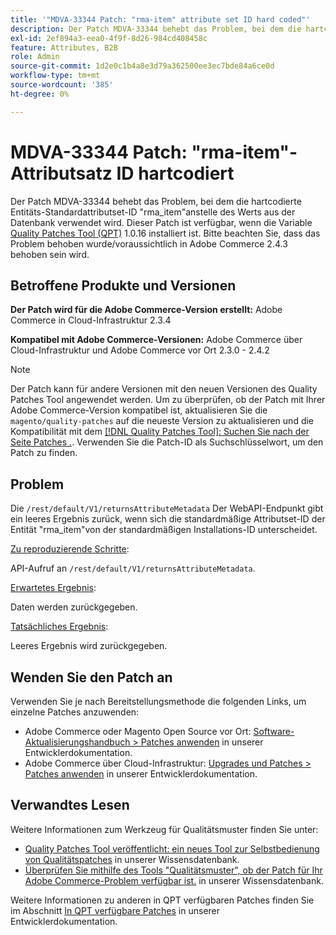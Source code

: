 ```yaml
---
title: '"MDVA-33344 Patch: "rma-item" attribute set ID hard coded"'
description: Der Patch MDVA-33344 behebt das Problem, bei dem die hartcodierte Entitäts-Standardattributset-ID "rma\_item"anstelle des Werts aus der Datenbank verwendet wird. Dieser Patch ist verfügbar, wenn das [Quality Patches Tool (QPT)](/help/announcements/adobe-commerce-announcements/magento-quality-patches-released-new-tool-to-self-serve-quality-patches.md) 1.0.16 installiert ist. Bitte beachten Sie, dass das Problem behoben wurde/voraussichtlich in Adobe Commerce 2.4.3 behoben sein wird.
exl-id: 2ef894a3-eea0-4f9f-8d26-984cd408458c
feature: Attributes, B2B
role: Admin
source-git-commit: 1d2e0c1b4a8e3d79a362500ee3ec7bde84a6ce0d
workflow-type: tm+mt
source-wordcount: '385'
ht-degree: 0%

---
```


# MDVA-33344 Patch: &quot;rma-item&quot;-Attributsatz ID hartcodiert

Der Patch MDVA-33344 behebt das Problem, bei dem die hartcodierte Entitäts-Standardattributset-ID &quot;rma\_item&quot;anstelle des Werts aus der Datenbank verwendet wird. Dieser Patch ist verfügbar, wenn die Variable [Quality Patches Tool (QPT)](/help/announcements/adobe-commerce-announcements/magento-quality-patches-released-new-tool-to-self-serve-quality-patches.md) 1.0.16 installiert ist. Bitte beachten Sie, dass das Problem behoben wurde/voraussichtlich in Adobe Commerce 2.4.3 behoben sein wird.

## Betroffene Produkte und Versionen

**Der Patch wird für die Adobe Commerce-Version erstellt:** Adobe Commerce in Cloud-Infrastruktur 2.3.4

**Kompatibel mit Adobe Commerce-Versionen:** Adobe Commerce über Cloud-Infrastruktur und Adobe Commerce vor Ort 2.3.0 - 2.4.2

>[!NOTE]
>
>Der Patch kann für andere Versionen mit den neuen Versionen des Quality Patches Tool angewendet werden. Um zu überprüfen, ob der Patch mit Ihrer Adobe Commerce-Version kompatibel ist, aktualisieren Sie die `magento/quality-patches` auf die neueste Version zu aktualisieren und die Kompatibilität mit dem [[!DNL Quality Patches Tool]: Suchen Sie nach der Seite Patches .](https://devdocs.magento.com/quality-patches/tool.html#patch-grid). Verwenden Sie die Patch-ID als Suchschlüsselwort, um den Patch zu finden.

## Problem

Die `/rest/default/V1/returnsAttributeMetadata` Der WebAPI-Endpunkt gibt ein leeres Ergebnis zurück, wenn sich die standardmäßige Attributset-ID der Entität &quot;rma\_item&quot;von der standardmäßigen Installations-ID unterscheidet.

<u>Zu reproduzierende Schritte</u>:

API-Aufruf an `/rest/default/V1/returnsAttributeMetadata`.

<u>Erwartetes Ergebnis</u>:

Daten werden zurückgegeben.

<u>Tatsächliches Ergebnis</u>:

Leeres Ergebnis wird zurückgegeben.

## Wenden Sie den Patch an

Verwenden Sie je nach Bereitstellungsmethode die folgenden Links, um einzelne Patches anzuwenden:

* Adobe Commerce oder Magento Open Source vor Ort: [Software-Aktualisierungshandbuch > Patches anwenden](https://devdocs.magento.com/guides/v2.4/comp-mgr/patching/mqp.html) in unserer Entwicklerdokumentation.
* Adobe Commerce über Cloud-Infrastruktur: [Upgrades und Patches > Patches anwenden](https://devdocs.magento.com/cloud/project/project-patch.html) in unserer Entwicklerdokumentation.

## Verwandtes Lesen

Weitere Informationen zum Werkzeug für Qualitätsmuster finden Sie unter:

* [Quality Patches Tool veröffentlicht: ein neues Tool zur Selbstbedienung von Qualitätspatches](/help/announcements/adobe-commerce-announcements/magento-quality-patches-released-new-tool-to-self-serve-quality-patches.md) in unserer Wissensdatenbank.
* [Überprüfen Sie mithilfe des Tools &quot;Qualitätsmuster&quot;, ob der Patch für Ihr Adobe Commerce-Problem verfügbar ist.](/help/support-tools/patches-available-in-qpt-tool/check-patch-for-magento-issue-with-magento-quality-patches.md) in unserer Wissensdatenbank.

Weitere Informationen zu anderen in QPT verfügbaren Patches finden Sie im Abschnitt [In QPT verfügbare Patches](https://devdocs.magento.com/quality-patches/tool.html#patch-grid) in unserer Entwicklerdokumentation.
